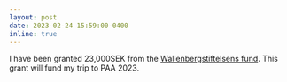 ```yaml
---
layout: post
date: 2023-02-24 15:59:00-0400
inline: true
---
```


I have been granted 23,000SEK from the [Wallenbergstiftelsens fund](https://vitterhetsakademien.se/forskningsstod/utlysningar/aktuella-utlysningar/2022-10-18-wallenbergstiftelsens-fond.html). This grant will fund my trip to PAA 2023.
